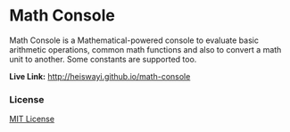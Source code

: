# Math Console

Math Console is a Mathematical-powered console to evaluate basic arithmetic operations, common math functions and also to convert a math unit to another. Some constants are supported too.

**Live Link:** http://heiswayi.github.io/math-console

### License

[MIT License](http://heiswayi.github.io/mit-license)
